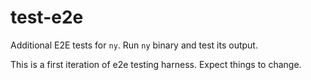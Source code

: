 # test-e2e

Additional E2E tests for `ny`. Run `ny` binary and test its output.

This is a first iteration of e2e testing harness. Expect things to change.
